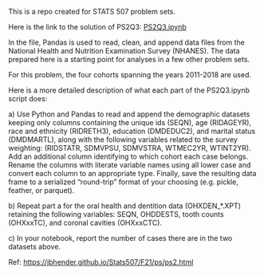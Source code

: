 This is a repo created for STATS 507 problem sets.

Here is the link to the solution of PS2Q3: [PS2Q3.ipynb](./PS2Q3.ipynb)

In the file, Pandas is used to read, clean, and append data files from the National Health and Nutrition Examination Survey (NHANES).
The data prepared here is a starting point for analyses in a few other problem sets.

For this problem, the four cohorts spanning the years 2011-2018 are used.

Here is a more detailed description of what each part of the PS2Q3.ipynb script does:

a) Use Python and Pandas to read and append the demographic datasets keeping only columns containing the unique ids (SEQN), age (RIDAGEYR), race and ethnicity (RIDRETH3), education (DMDEDUC2), and marital status (DMDMARTL), along with the following variables related to the survey weighting: (RIDSTATR, SDMVPSU, SDMVSTRA, WTMEC2YR, WTINT2YR). Add an additional column identifying to which cohort each case belongs. Rename the columns with literate variable names using all lower case and convert each column to an appropriate type. Finally, save the resulting data frame to a serialized “round-trip” format of your choosing (e.g. pickle, feather, or parquet).

b) Repeat part a for the oral health and dentition data (OHXDEN_*.XPT) retaining the following variables: SEQN, OHDDESTS, tooth counts (OHXxxTC), and coronal cavities (OHXxxCTC).

c) In your notebook, report the number of cases there are in the two datasets above.

Ref: https://jbhender.github.io/Stats507/F21/ps/ps2.html
